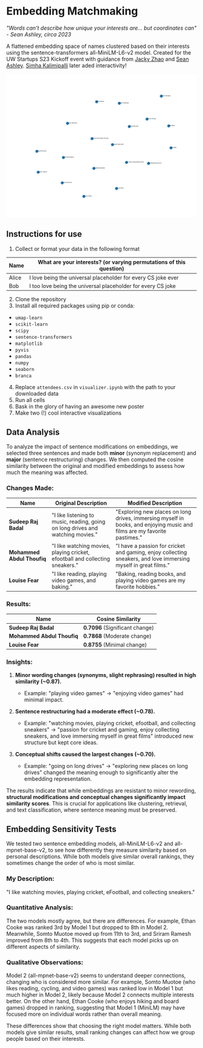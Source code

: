 # Embedding Matchmaking

_"Words can't describe how unique your interests are... but coordinates can" - Sean Ashley, circa 2023_

A flattened embedding space of names clustered based on their interests using the sentence-transformers all-MiniLM-L6-v2 model. Created for the UW Startups S23 Kickoff event with guidance from [Jacky Zhao](https://jzhao.xyz/) and [Sean Ashley](https://www.linkedin.com/in/sean-ashley). [Simha Kalimipalli](https://github.com/Simha-Kalimipalli) later aded interactivity!

![Sample output of script](https://github.com/A00431008/matchmaking/blob/main/visualization.png)

## Instructions for use

1. Collect or format your data in the following format

| Name  | What are your interests? (or varying permutations of this question) |
| ----- | ------------------------------------------------------------------- |
| Alice | I love being the universal placeholder for every CS joke ever       |
| Bob   | I too love being the universal placeholder for every CS joke        |

2. Clone the repository
3. Install all required packages using pip or conda:

- `umap-learn`
- `scikit-learn`
- `scipy`
- `sentence-transformers`
- `matplotlib`
- `pyvis`
- `pandas`
- `numpy`
- `seaborn`
- `branca`

4. Replace `attendees.csv` in `visualizer.ipynb` with the path to your downloaded data
5. Run all cells
6. Bask in the glory of having an awesome new poster
7. Make two (!) cool interactive visualizations

## Data Analysis

To analyze the impact of sentence modifications on embeddings, we selected three sentences and made both **minor** (synonym replacement) and **major** (sentence restructuring) changes. We then computed the cosine similarity between the original and modified embeddings to assess how much the meaning was affected.

### Changes Made:
| Name                     | Original Description | Modified Description |
|--------------------------|----------------------|----------------------|
| **Sudeep Raj Badal**  | "I like listening to music, reading, going on long drives and watching movies." | "Exploring new places on long drives, immersing myself in books, and enjoying music and films are my favorite pastimes." |
| **Mohammed Abdul Thoufiq**  | "I like watching movies, playing cricket, efootball and collecting sneakers." | "I have a passion for cricket and gaming, enjoy collecting sneakers, and love immersing myself in great films." |
| **Louise Fear**  | "I like reading, playing video games, and baking." | "Baking, reading books, and playing video games are my favorite hobbies." |

### Results:
| Name                     | Cosine Similarity |
|--------------------------|------------------|
| **Sudeep Raj Badal**     | **0.7096** (Significant change) |
| **Mohammed Abdul Thoufiq** | **0.7868** (Moderate change) |
| **Louise Fear**          | **0.8755** (Minimal change) |

### Insights:
1. **Minor wording changes (synonyms, slight rephrasing) resulted in high similarity (~0.87).**  
   - Example: "playing video games" → "enjoying video games" had minimal impact.  

2. **Sentence restructuring had a moderate effect (~0.78).**  
   - Example: "watching movies, playing cricket, efootball, and collecting sneakers" → "passion for cricket and gaming, enjoy collecting sneakers, and love immersing myself in great films" introduced new structure but kept core ideas.  

3. **Conceptual shifts caused the largest changes (~0.70).**  
   - Example: "going on long drives" → "exploring new places on long drives" changed the meaning enough to significantly alter the embedding representation.  


The results indicate that while embeddings are resistant to minor rewording, **structural modifications and conceptual changes significantly impact similarity scores**. This is crucial for applications like clustering, retrieval, and text classification, where sentence meaning must be preserved.


## Embedding Sensitivity Tests
We tested two sentence embedding models, all-MiniLM-L6-v2 and all-mpnet-base-v2, to see how differently they measure similarity based on personal descriptions. While both models give similar overall rankings, they sometimes change the order of who is most similar.

### My Description:
"I like watching movies, playing cricket, eFootball, and collecting sneakers."

### Quantitative Analysis:
The two models mostly agree, but there are differences. For example, Ethan Cooke was ranked 3rd by Model 1 but dropped to 8th in Model 2. Meanwhile, Somto Muotoe moved up from 11th to 3rd, and Sriram Ramesh improved from 8th to 4th. This suggests that each model picks up on different aspects of similarity.

### Qualitative Observations:
Model 2 (all-mpnet-base-v2) seems to understand deeper connections, changing who is considered more similar. For example, Somto Muotoe (who likes reading, cycling, and video games) was ranked low in Model 1 but much higher in Model 2, likely because Model 2 connects multiple interests better. On the other hand, Ethan Cooke (who enjoys hiking and board games) dropped in ranking, suggesting that Model 1 (MiniLM) may have focused more on individual words rather than overall meaning.

These differences show that choosing the right model matters. While both models give similar results, small ranking changes can affect how we group people based on their interests.

